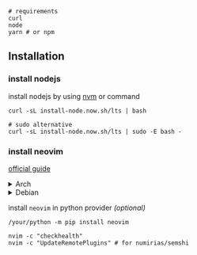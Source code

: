 ```
# requirements
curl
node
yarn # or npm
```

## Installation

### install nodejs

install nodejs by using [nvm](https://github.com/nvm-sh/nvm) or command

```shell
curl -sL install-node.now.sh/lts | bash

# sudo alternative
curl -sL install-node.now.sh/lts | sudo -E bash -
```

### install neovim

[official guide](https://github.com/neovim/neovim/wiki/Installing-Neovim)

<details><summary>Arch</summary>

install from command

```shell
pacman -S --noconfirm curl git neovim icu yarn

# fetch profile
curl -sL https://raw.githubusercontent.com/MamoruDS/vimrc/main/install.sh | sh

# update profile
curl -sL https://raw.githubusercontent.com/MamoruDS/vimrc/main/update.sh | bash
```

</details>

<details><summary>Debian</summary>

install from command

```shell
apt install curl git

# install neovim
curl -sL https://raw.githubusercontent.com/MamoruDS/vimrc/main/install_neovim.sh | bash
# with sudo
curl -sL https://raw.githubusercontent.com/MamoruDS/vimrc/main/install_neovim.sh | sudo -E bash -

# fetch profile
curl -sL https://raw.githubusercontent.com/MamoruDS/vimrc/main/install.sh | sh

# update profile
curl -sL https://raw.githubusercontent.com/MamoruDS/vimrc/main/update.sh | bash
```

</details>

install `neovim` in python provider _(optional)_

```shell
/your/python -m pip install neovim

nvim -c "checkhealth"
nvim -c "UpdateRemotePlugins" # for numirias/semshi
```

